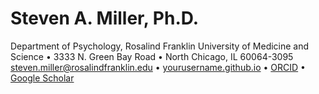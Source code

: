 <html>

<head>
    <meta charset="UTF-8">
    <meta name="viewport" content="width=device-width, initial-scale=1.0">
</head>

<body>    
    <h1>Steven A. Miller, Ph.D.</h1>
    <div class="contact-info">
        <p>
            Department of Psychology, Rosalind Franklin University of Medicine and Science • 3333 N. Green Bay Road • North Chicago, IL 60064-3095<br>
            <a href="mailto:steven.miller@rosalindfranklin.edu">steven.miller@rosalindfranklin.edu</a> • 
            <a href="https://yourusername.github.io">yourusername.github.io</a> • 
            <a href="https://orcid.org/0000-0001-6687-776X">ORCID</a> • 
            <a href="https://scholar.google.com/citations?user=ggne6LkAAAAJ&hl=en">Google Scholar</a>
        </p>

</body>
</html>
